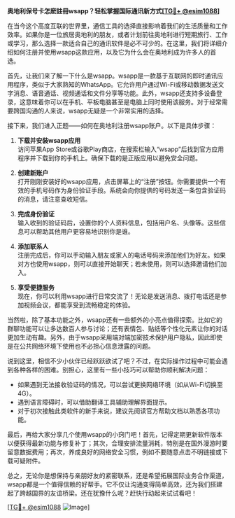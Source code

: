 **奥地利保号卡怎麽註冊wsapp？轻松掌握国际通讯新方式[[TG💪+ @esim1088](https://t.me/s/esim1088)]**

在当今这个高度互联的世界里，通信工具的选择直接影响着我们的生活质量和工作效率。如果你是一位旅居奥地利的朋友，或者计划前往奥地利进行短期旅行、工作或学习，那么选择一款适合自己的通讯软件是必不可少的。在这里，我们将详细介绍如何注册并使用wsapp这款应用，以及它为什么会在奥地利成为许多人的首选。

首先，让我们来了解一下什么是wsapp。wsapp是一款基于互联网的即时通讯应用程序，类似于大家熟知的WhatsApp。它允许用户通过Wi-Fi或移动数据发送文字消息、语音通话、视频通话和文件分享等功能。此外，wsapp还支持多设备登录，这意味着你可以在手机、平板电脑甚至是电脑上同时使用该服务。对于经常需要跨国沟通的人来说，wsapp无疑是一个非常实用的选择。

接下来，我们进入正题——如何在奥地利注册wsapp账户。以下是具体步骤：

1. **下载并安装wsapp应用**  
   访问苹果App Store或谷歌Play商店，在搜索栏输入“wsapp”后找到官方应用程序并下载到你的手机上。确保下载的是正版应用以避免安全问题。

2. **创建新账户**  
   打开刚刚安装好的wsapp应用，点击屏幕上的“注册”按钮。你需要提供一个有效的手机号码作为身份验证手段。系统会向你提供的号码发送一条包含验证码的消息，请注意查收短信。

3. **完成身份验证**  
   输入收到的验证码后，设置你的个人资料信息，包括用户名、头像等。这些信息可以帮助其他用户更容易地识别你是谁。

4. **添加联系人**  
   注册完成后，你可以手动输入朋友或家人的电话号码来添加他们为好友。如果对方也使用wsapp，则可以直接开始聊天；若未使用，则可以选择邀请他们加入。

5. **享受便捷服务**  
   现在，你可以利用wsapp进行日常交流了！无论是发送消息、拨打电话还是参加视频会议，都能享受到流畅稳定的体验。

当然啦，除了基本功能之外，wsapp还有一些额外的小亮点值得探索。比如它的群聊功能可以让多达数百人参与讨论；还有表情包、贴纸等个性化元素让你的对话更加生动有趣。另外，由于wsapp采用端对端加密技术保护用户隐私，因此即使是在公共网络环境下使用也不必担心信息泄露的问题。

说到这里，相信不少小伙伴已经跃跃欲试了吧？不过，在实际操作过程中可能会遇到各种各样的困难。别担心，这里有一些小技巧可以帮助你顺利解决问题：

- 如果遇到无法接收验证码的情况，可以尝试更换网络环境（如从Wi-Fi切换至4G）。
- 遇到语言障碍时，可以借助翻译工具辅助理解界面提示。
- 对于初次接触此类软件的新手来说，建议先阅读官方帮助文档以熟悉各项功能。

最后，再给大家分享几个使用wsapp的小窍门吧！首先，记得定期更新软件版本以便获得最新功能与修复补丁；其次，合理安排流量消耗，特别是在国外漫游时要留意数据费用；再次，养成良好的网络安全习惯，例如不要随意点击不明链接或下载可疑附件。

总之，无论你是想保持与亲朋好友的紧密联系，还是希望拓展国际业务合作渠道，wsapp都是一个值得信赖的好帮手。它不仅让沟通变得简单高效，还为我们搭建起了跨越国界的友谊桥梁。还在犹豫什么呢？赶快行动起来试试看吧！

[[TG💪+ @esim1088](https://t.me/s/esim1088) ![Image](https://i.postimg.cc/4NQfJmqS/Snipaste-2025-05-13-00-14-12.png)]
